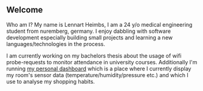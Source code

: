## Welcome
Who am I?
My name is Lennart Heimbs, I am a 24 y/o medical engineering student from nuremberg, germany.
I enjoy dabbling with software development especially building small projects and learning a new languages/technologies in the process.

I am currently working on my bachelors thesis about the usage of wifi probe-requests to monitor attendance in university courses.
Additionally I'm running [my personal dashboard](https://dashboard.heimbs.me) which is a place where I currently display my room's sensor data (temperature/humidity/pressure etc.) and which I use to analyse my shopping habits.
